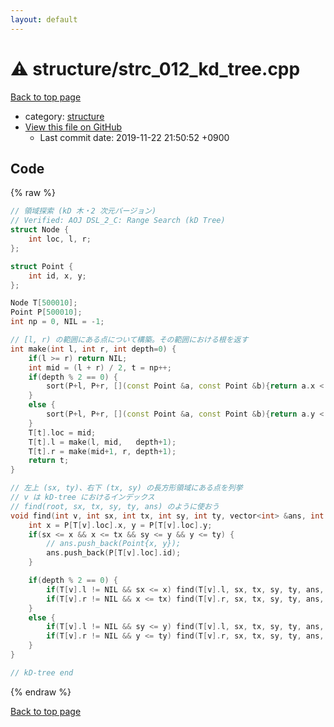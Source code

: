 ```yaml
---
layout: default
---
```


<!-- mathjax config similar to math.stackexchange -->
<script type="text/javascript" async
  src="https://cdnjs.cloudflare.com/ajax/libs/mathjax/2.7.5/MathJax.js?config=TeX-MML-AM_CHTML">
</script>
<script type="text/x-mathjax-config">
  MathJax.Hub.Config({
    TeX: { equationNumbers: { autoNumber: "AMS" }},
    tex2jax: {
      inlineMath: [ ['$','$'] ],
      processEscapes: true
    },
    "HTML-CSS": { matchFontHeight: false },
    displayAlign: "left",
    displayIndent: "2em"
  });
</script>

<script type="text/javascript" src="https://cdnjs.cloudflare.com/ajax/libs/jquery/3.4.1/jquery.min.js"></script>
<script src="https://cdn.jsdelivr.net/npm/jquery-balloon-js@1.1.2/jquery.balloon.min.js" integrity="sha256-ZEYs9VrgAeNuPvs15E39OsyOJaIkXEEt10fzxJ20+2I=" crossorigin="anonymous"></script>
<script type="text/javascript" src="../../assets/js/copy-button.js"></script>
<link rel="stylesheet" href="../../assets/css/copy-button.css" />


# :warning: structure/strc_012_kd_tree.cpp
<a href="../../index.html">Back to top page</a>

* category: <a href="../../index.html#07414f4e15ca943e6cde032dec85d92f">structure</a>
* <a href="{{ site.github.repository_url }}/blob/master/structure/strc_012_kd_tree.cpp">View this file on GitHub</a>
    - Last commit date: 2019-11-22 21:50:52 +0900




## Code
{% raw %}
```cpp
// 領域探索 (kD 木・2 次元バージョン)
// Verified: AOJ DSL_2_C: Range Search (kD Tree)
struct Node {
    int loc, l, r;
};

struct Point {
    int id, x, y;
};

Node T[500010];
Point P[500010];
int np = 0, NIL = -1;

// [l, r) の範囲にある点について構築。その範囲における根を返す
int make(int l, int r, int depth=0) {
    if(l >= r) return NIL;
    int mid = (l + r) / 2, t = np++;
    if(depth % 2 == 0) {
        sort(P+l, P+r, [](const Point &a, const Point &b){return a.x < b.x;});
    }
    else {
        sort(P+l, P+r, [](const Point &a, const Point &b){return a.y < b.y;});
    }
    T[t].loc = mid;
    T[t].l = make(l, mid,   depth+1);
    T[t].r = make(mid+1, r, depth+1);
    return t;
}

// 左上 (sx, ty)、右下 (tx, sy) の長方形領域にある点を列挙
// v は kD-tree におけるインデックス
// find(root, sx, tx, sy, ty, ans) のように使おう
void find(int v, int sx, int tx, int sy, int ty, vector<int> &ans, int depth=0) {
    int x = P[T[v].loc].x, y = P[T[v].loc].y;
    if(sx <= x && x <= tx && sy <= y && y <= ty) {
        // ans.push_back(Point{x, y});
        ans.push_back(P[T[v].loc].id);
    }

    if(depth % 2 == 0) {
        if(T[v].l != NIL && sx <= x) find(T[v].l, sx, tx, sy, ty, ans, depth+1);
        if(T[v].r != NIL && x <= tx) find(T[v].r, sx, tx, sy, ty, ans, depth+1);
    }
    else {
        if(T[v].l != NIL && sy <= y) find(T[v].l, sx, tx, sy, ty, ans, depth+1);
        if(T[v].r != NIL && y <= ty) find(T[v].r, sx, tx, sy, ty, ans, depth+1);
    }
}

// kD-tree end

```
{% endraw %}

<a href="../../index.html">Back to top page</a>

